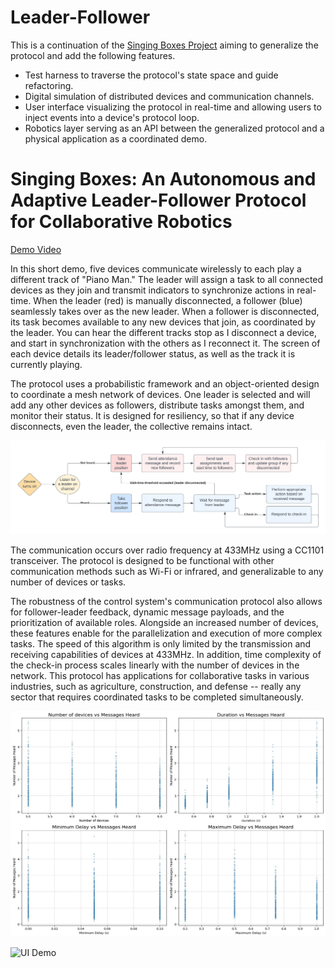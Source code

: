 # Leader-Follower
This is a continuation of the [Singing Boxes Project](https://github.com/dhilanpatel26/singing_boxes) aiming to generalize the protocol and add the following features.
- Test harness to traverse the protocol's state space and guide refactoring.
- Digital simulation of distributed devices and communication channels.
- User interface visualizing the protocol in real-time and allowing users to inject events into a device's protocol loop.
- Robotics layer serving as an API between the generalized protocol and a physical application as a coordinated demo.

# Singing Boxes: An Autonomous and Adaptive Leader-Follower Protocol for Collaborative Robotics
[Demo Video](https://drive.google.com/file/d/1nrH9m9OET4b8nIUntWM6QS8P7RI4sD1G/view?usp=sharing "https://drive.google.com/file/d/1nrH9m9OET4b8nIUntWM6QS8P7RI4sD1G/view?usp=sharing")

In this short demo, five devices communicate wirelessly to each play a different track of "Piano Man."  The leader will assign a task to all connected devices as they join and transmit indicators to synchronize actions in real-time. When the leader (red) is manually disconnected, a follower (blue) seamlessly takes over as the new leader. When a follower is disconnected, its task becomes available to any new devices that join, as coordinated by the leader. You can hear the different tracks stop as I disconnect a device, and start in synchronization with the others as I reconnect it. The screen of each device details its leader/follower status, as well as the track it is currently playing.

The protocol uses a probabilistic framework and an object-oriented design to coordinate a mesh network of devices. One leader is selected and will add any other devices as followers, distribute tasks amongst them, and monitor their status. It is designed for resiliency, so that if any device disconnects, even the leader, the collective remains intact.

![Protocol Block Diagram](https://github.com/dhilanpatel26/singing_boxes/blob/main/simulations/sb_protocol_diagram.png "Protocol Block Diagram")

The communication occurs over radio frequency at 433MHz using a CC1101 transceiver. The protocol is designed to be functional with other communication methods such as Wi-Fi or infrared, and generalizable to any number of devices or tasks.

The robustness of the control system's communication protocol also allows for follower-leader feedback, dynamic message payloads, and the prioritization of available roles. Alongside an increased number of devices, these features enable for the parallelization and execution of more complex tasks. The speed of this algorithm is only limited by the transmission and receiving capabilities of devices at 433MHz. In addition, time complexity of the check-in process scales linearly with the number of devices in the network. This protocol has applications for collaborative tasks in various industries, such as agriculture, construction, and defense -- really any sector that requires coordinated tasks to be completed simultaneously.

![Simulation Plots](https://github.com/dhilanpatel26/singing_boxes/blob/main/simulations/sb_simulations.jpg "Simulation Plots")

![UI Demo](https://github.com/dhilanpatel26/leader_follower/blob/main/user-interface/src/assets/ui_demo.png "UI Demo")
